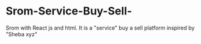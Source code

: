 # Srom-Service-Buy-Sell-
Srom with React js and html. It is a "service" buy a sell platform inspired by "Sheba xyz"
